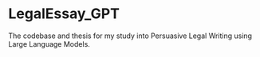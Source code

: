 # LegalEssay_GPT
The codebase and thesis for my study into Persuasive Legal Writing using Large Language Models.
